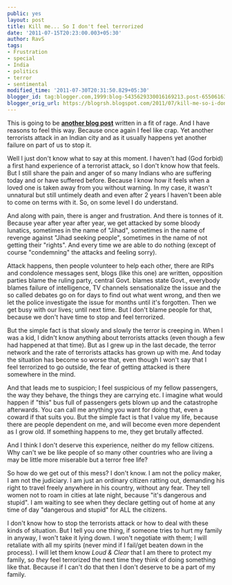 ```yaml
---
public: yes
layout: post
title: Kill me... So I don't feel terrorized
date: '2011-07-15T20:23:00.003+05:30'
author: RavS
tags:
- Frustration
- special
- India
- politics
- terror
- sentimental
modified_time: '2011-07-30T20:31:50.829+05:30'
blogger_id: tag:blogger.com,1999:blog-5435629330016169213.post-6550616375379553223
blogger_orig_url: https://blogrsh.blogspot.com/2011/07/kill-me-so-i-dont-feel-terrorized.html
---
```


This is going to be [**another blog post**](http://blogrsh.blogspot.com/2011/06/not-your-wifes-daughter.html) written in a fit of rage. And I have reasons to feel this way. Because once again I feel like crap. Yet another terrorists attack in an Indian city and as it usually happens yet another failure on part of us to stop it.  

  

Well I just don't know what to say at this moment. I haven't had (God forbid) a first hand experience of a terrorist attack, so I don't know how that feels. But I still share the pain and anger of so many Indians who are suffering today and or have suffered before. Because I know how it feels when a loved one is taken away from you without warning. In my case, it wasn't unnatural but still untimely death and even after 2 years I haven't been able to come on terms with it. So, on some level I do understand.

  

And along with pain, there is anger and frustration. And there is tonnes of it. Because year after year after year, we get attacked by some bloody lunatics, sometimes in the name of "Jihad", sometimes in the name of revenge against "Jihad seeking people", sometimes in the name of not getting their "rights". And every time we are able to do nothing (except of course "condemning" the attacks and feeling sorry).

  

Attack happens, then people volunteer to help each other, there are RIPs and condolence messages sent, blogs (like this one) are written, opposition parties blame the ruling party, central Govt. blames state Govt., everybody blames failure of intelligence, TV channels sensationalize the issue and the so called debates go on for days to find out what went wrong, and then we let the police investigate the issue for months until it's forgotten. Then we get busy with our lives; until next time. But I don't blame people for that, because we don't have time to stop and feel terrorized. 

  

But the simple fact is that slowly and slowly the terror is creeping in. When I was a kid, I didn't know anything about terrorists attacks (even though a few had happened at that time). But as I grew up in the last decade, the terror network and the rate of terrorists attacks has grown up with me. And today the situation has become so worse that, even though I won't say that I feel terrorized to go outside, the fear of getting attacked is there somewhere in the mind.

  

And that leads me to suspicion; I feel suspicious of my fellow passengers, the way they behave, the things they are carrying etc. I imagine what would happen if "this" bus full of passengers gets blown up and the catastrophe afterwards. You can call me anything you want for doing that, even a coward if that suits you. But the simple fact is that I value my life, because there are people dependent on me, and will become even more dependent as I grow old. If something happens to me, they get brutally affected.

  

And I think I don't deserve this experience, neither do my fellow citizens. Why can't we be like people of so many other countries who are living a may be little more miserable but a terror free life? 

  

So how do we get out of this mess? I don't know. I am not the policy maker, I am not the judiciary. I am just an ordinary citizen ratting out, demanding his right to travel freely anywhere in his country, without any fear. They tell women not to roam in cities at late night, because "it's dangerous and stupid". I am waiting to see when they declare getting out of home at any time of day "dangerous and stupid" for ALL the citizens.

  

I don't know how to stop the terrorists attack or how to deal with these kinds of situation. But I tell you one thing, if someone tries to hurt my family in anyway, I won't take it lying down. I won't negotiate with them; I will retaliate with all my spirits (never mind if I fail/get beaten down in the process). I will let them know _Loud & Clear_ that I am there to protect my family, so _they_ feel terrorized the next time they think of doing something like that. Because if I can't do that then I don't deserve to be a part of my family.